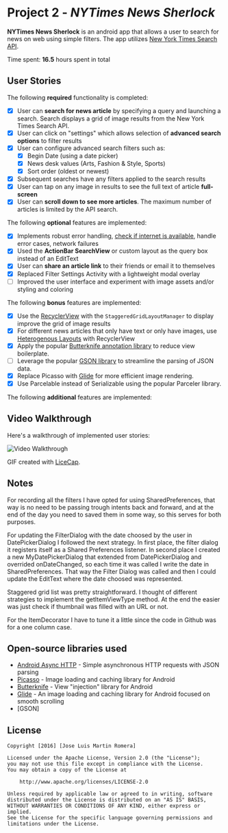 # Project 2 - *NYTimes News Sherlock*

**NYTimes News Sherlock** is an android app that allows a user to search for news on web using simple filters. The app utilizes [New York Times Search API](http://developer.nytimes.com/docs/read/article_search_api_v2).

Time spent: **16.5** hours spent in total

## User Stories

The following **required** functionality is completed:

* [x] User can **search for news article** by specifying a query and launching a search. Search displays a grid of image results from the New York Times Search API.
* [x] User can click on "settings" which allows selection of **advanced search options** to filter results
* [x] User can configure advanced search filters such as:
  * [x] Begin Date (using a date picker)
  * [x] News desk values (Arts, Fashion & Style, Sports)
  * [x] Sort order (oldest or newest)
* [x] Subsequent searches have any filters applied to the search results
* [x] User can tap on any image in results to see the full text of article **full-screen**
* [x] User can **scroll down to see more articles**. The maximum number of articles is limited by the API search.

The following **optional** features are implemented:

* [x] Implements robust error handling, [check if internet is available](http://guides.codepath.com/android/Sending-and-Managing-Network-Requests#checking-for-network-connectivity), handle error cases, network failures
* [x] Used the **ActionBar SearchView** or custom layout as the query box instead of an EditText
* [x] User can **share an article link** to their friends or email it to themselves
* [x] Replaced Filter Settings Activity with a lightweight modal overlay
* [ ] Improved the user interface and experiment with image assets and/or styling and coloring

The following **bonus** features are implemented:

* [x] Use the [RecyclerView](http://guides.codepath.com/android/Using-the-RecyclerView) with the `StaggeredGridLayoutManager` to display improve the grid of image results
* [x] For different news articles that only have text or only have images, use [Heterogenous Layouts](http://guides.codepath.com/android/Heterogenous-Layouts-inside-RecyclerView) with RecyclerView
* [x] Apply the popular [Butterknife annotation library](http://guides.codepath.com/android/Reducing-View-Boilerplate-with-Butterknife) to reduce view boilerplate.
* [ ] Leverage the popular [GSON library](http://guides.codepath.com/android/Using-Android-Async-Http-Client#decoding-with-gson-library) to streamline the parsing of JSON data.
* [x] Replace Picasso with [Glide](http://inthecheesefactory.com/blog/get-to-know-glide-recommended-by-google/en) for more efficient image rendering.
* [x] Use Parcelable instead of Serializable using the popular Parceler library. 

The following **additional** features are implemented:

## Video Walkthrough

Here's a walkthrough of implemented user stories:

<img src='https://s3-eu-west-1.amazonaws.com/chezlui.freelancer/codepath/NYTimesSherlock.gif' title='Video Walkthrough' width='' alt='Video Walkthrough' />

GIF created with [LiceCap](http://www.cockos.com/licecap/).

## Notes
For recording all the filters I have opted for using SharedPreferences, that way is no need to be passing trough intents back and forward, and at the end of the day you need to saved them in some way, so this serves for both purposes.

For updating the FilterDialog with the date choosed by the user in DatePickerDialog I followed the next strategy. In first place, the filter dialog it registers itself as a Shared Preferences listener. In second place I created a new MyDatePickerDialog that extended from DatePickerDialog and overrided onDateChanged, so each time it was called I write the date in SharedPreferences. That way the Filter Dialog was called and then I could update the EditText where the date choosed was represented.

Staggered grid list was pretty straightforward. I thought of different strategies to implement the getItemViewType method. At the end the easier was just check if thumbnail was filled with an URL or not.

For the ItemDecorator I have to tune it a little since the code in Github was for a one column case.
## Open-source libraries used

- [Android Async HTTP](https://github.com/loopj/android-async-http) - Simple asynchronous HTTP requests with JSON parsing
- [Picasso](http://square.github.io/picasso/) - Image loading and caching library for Android
- [Butterknife](https://github.com/JakeWharton/butterknife) - View "injection" library for Android
- [Glide](https://github.com/bumptech/glide) - An image loading and caching library for Android focused on smooth scrolling
- [GSON]

## License

    Copyright [2016] [Jose Luis Martin Romera]

    Licensed under the Apache License, Version 2.0 (the "License");
    you may not use this file except in compliance with the License.
    You may obtain a copy of the License at

        http://www.apache.org/licenses/LICENSE-2.0

    Unless required by applicable law or agreed to in writing, software
    distributed under the License is distributed on an "AS IS" BASIS,
    WITHOUT WARRANTIES OR CONDITIONS OF ANY KIND, either express or implied.
    See the License for the specific language governing permissions and
    limitations under the License.
